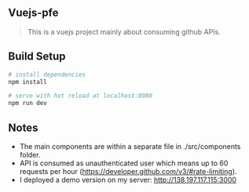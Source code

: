 ## Vuejs-pfe

> This is a vuejs project mainly about consuming github APIs.

## Build Setup

``` bash
# install dependencies
npm install

# serve with hot reload at localhost:8080
npm run dev
```
## Notes

* The main components are within a separate file in ./src/components folder.
* API is consumed as unauthenticated user which means up to 60 requests per hour (https://developer.github.com/v3/#rate-limiting).
* I deployed a demo version on my server: http://138.197.117.115:3000
